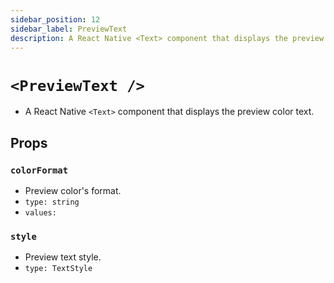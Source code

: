 ```yaml
---
sidebar_position: 12
sidebar_label: PreviewText
description: A React Native <Text> component that displays the preview color text.
---
```


# `<PreviewText />`

- A React Native `<Text>` component that displays the preview color text.

## Props

### `colorFormat`

- Preview color's format.
- `type: string`
- `values:`<formats/>

### `style`
- Preview text style.
- `type: TextStyle`